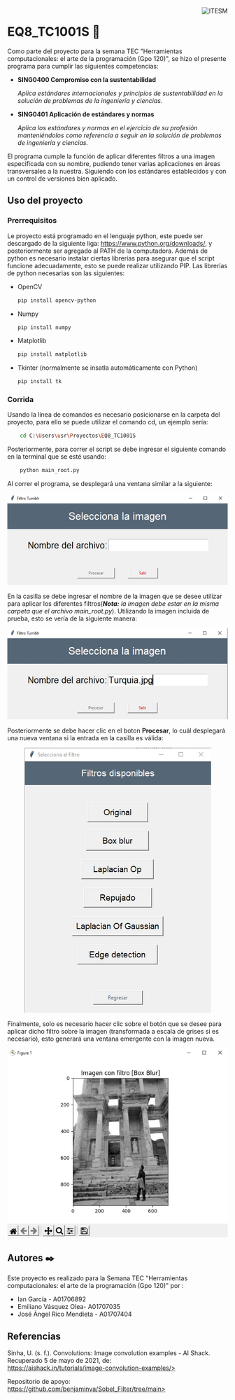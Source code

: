 <a href="#">
    <img src="https://javier.rodriguez.org.mx/itesm/2014/tecnologico-de-monterrey-black.png" alt="ITESM" title="ITESM" align="right" height="60" />
</a>

# EQ8_TC1001S 🚀
Como parte del proyecto para la semana TEC "Herramientas computacionales: el arte de la programación (Gpo 120)", se hizo el presente programa para cumplir las siguientes competencias: 

* **SING0400  Compromiso con la sustentabilidad** 

	_Aplica estándares internacionales y principios de sustentabilidad en la solución de problemas de la ingeniería y ciencias._

* **SING0401 Aplicación de estándares y normas** 

	_Aplica los estándares y normas en el ejercicio de su profesión manteniéndolos como referencia a seguir en la solución de problemas de ingeniería y ciencias._

El programa cumple la función de aplicar diferentes filtros a una imagen especificada con su nombre, pudiendo tener varias aplicaciones en áreas transversales a la nuestra. Siguiendo con los estándares establecidos y con un control de versiones bien aplicado. 

## Uso del proyecto

### Prerrequisitos

Le proyecto está programado en el lenguaje python, este puede ser descargado de la siguiente liga: https://www.python.org/downloads/, y posteriormente ser agregado al PATH de la computadora. Además de python es necesario instalar ciertas librerías para asegurar que el script funcione adecuadamente, esto se puede realizar utilizando PIP. Las librerías de python necesarias son las siguientes:

* OpenCV
	```sh
	pip install opencv-python
	```
* Numpy
	```sh
	pip install numpy
	```
* Matplotlib
	```sh
	pip install matplotlib
	```
* Tkinter (normalmente se insatla automáticamente con Python)
	```sh
	pip install tk
	```

### Corrida
Usando la línea de comandos es necesario posicionarse en la carpeta del proyecto, para ello se puede utilizar el comando cd, un ejemplo sería:
```sh
	cd C:\Users\usr\Proyectos\EQ8_TC1001S
```

Posteriormente, para correr el script se debe ingresar el siguiente comando en la terminal que se esté usando:

```sh
	python main_root.py
```

Al correr el programa, se desplegará una ventana similar a la siguiente:

<p align="center">
  <img src="Imagenes/GUI_Casilla.jpg" />
</p>

En la casilla se debe ingresar el nombre de la imagen que se desee utilizar para aplicar los diferentes filtros(_**Nota:** la imagen debe estar en la misma carpeta que el archivo main_root.py_). Utilizando la imagen incluida de prueba, esto se vería de la siguiente manera:

<p align="center">
  <img src="Imagenes/GUI_Prueba.jpg" />
</p>

Posteriormente se debe hacer clic en el boton **Procesar**, lo cuál desplegará una nueva ventana si la entrada en la casilla es válida:

<p align="center">
  <img src="Imagenes/GUI_Filtros.jpg" />
</p>

Finalmente, solo es necesario hacer clic sobre el botón que se desee para aplicar dicho filtro sobre la imagen (transformada a escala de grises si es necesario), esto generará una ventana emergente con la imagen nueva.

<p align="center">
  <img src="Imagenes/GUI_Final.jpg" />
</p>


## Autores ✒️

Este proyecto es realizado para la Semana TEC "Herramientas computacionales: el arte de la programación (Gpo 120)" por :
* Ian García - A01706892
* Emiliano Vásquez Olea- A01707035
* José Ángel Rico Mendieta - A01707404

## Referencias
Sinha, U. (s. f.). Convolutions: Image convolution examples - AI Shack. Recuperado 5 de mayo de 2021, de:  
https://aishack.in/tutorials/image-convolution-examples/>

Repositorio de apoyo:
https://github.com/benjaminva/Sobel_Filter/tree/main>
